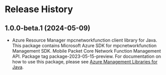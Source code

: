 # Release History

## 1.0.0-beta.1 (2024-05-09)

- Azure Resource Manager mpcnetworkfunction client library for Java. This package contains Microsoft Azure SDK for mpcnetworkfunction Management SDK. Mobile Packet Core Network Function Management API. Package tag package-2023-05-15-preview. For documentation on how to use this package, please see [Azure Management Libraries for Java](https://aka.ms/azsdk/java/mgmt).
